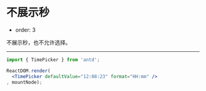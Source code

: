 # 不展示秒

-	order: 3

不展示秒，也不允许选择。

---

````jsx
import { TimePicker } from 'antd';

ReactDOM.render(
  <TimePicker defaultValue="12:08:23" format="HH:mm" />
, mountNode);
````
